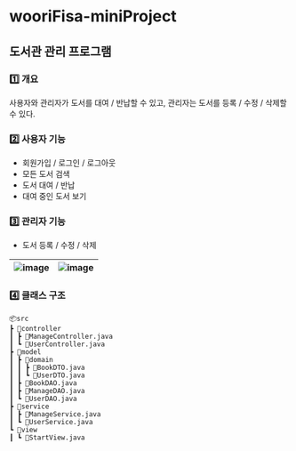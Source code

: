 # wooriFisa-miniProject

## 도서관 관리 프로그램

### 1️⃣ 개요

 사용자와 관리자가 도서를 대여 / 반납할 수 있고, 관리자는 도서를 등록 / 수정 / 삭제할 수 있다. 

### 2️⃣ 사용자 기능
- 회원가입 / 로그인 / 로그아웃
- 모든 도서 검색
- 도서 대여 / 반납
- 대여 중인 도서 보기

### 3️⃣ 관리자 기능
- 도서 등록 / 수정 / 삭제
  

![image](https://github.com/user-attachments/assets/e9d3be13-a146-4d1a-a09a-ff36acaf3fa2)|![image](https://github.com/user-attachments/assets/01bffae0-eb63-498a-92fc-907d5267b096)
--- | --- |

### 4️⃣ 클래스 구조
    📦src
    ┣ 📂controller
    ┃ ┣ 📜ManageController.java
    ┃ ┗ 📜UserController.java
    ┣ 📂model
    ┃ ┣ 📂domain
    ┃ ┃ ┣ 📜BookDTO.java
    ┃ ┃ ┗ 📜UserDTO.java
    ┃ ┣ 📜BookDAO.java
    ┃ ┣ 📜ManageDAO.java
    ┃ ┗ 📜UserDAO.java
    ┣ 📂service
    ┃ ┣ 📜ManageService.java
    ┃ ┗ 📜UserService.java
    ┗ 📂view
    ┃ ┗ 📜StartView.java
